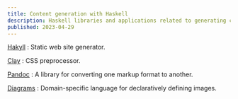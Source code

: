 ```yaml
---
title: Content generation with Haskell
description: Haskell libraries and applications related to generating content.
published: 2023-04-29
---
```


[Hakyll](https://jaspervdj.be/hakyll/)
:   Static web site generator.

[Clay](http://fvisser.nl/clay/)
:   CSS preprocessor.

[Pandoc](https://pandoc.org/)
:   A library for converting one markup format to another.

[Diagrams](https://diagrams.github.io/)
:   Domain-specific language for declaratively defining images.

